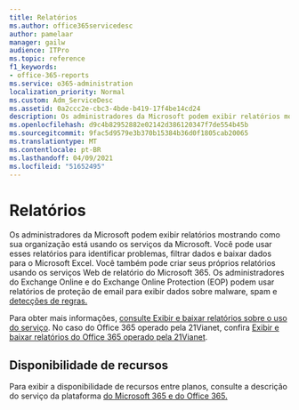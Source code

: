 ```yaml
---
title: Relatórios
ms.author: office365servicedesc
author: pamelaar
manager: gailw
audience: ITPro
ms.topic: reference
f1_keywords:
- office-365-reports
ms.service: o365-administration
localization_priority: Normal
ms.custom: Adm_ServiceDesc
ms.assetid: 0a2ccc2e-cbc3-4bde-b419-17f4be14cd24
description: Os administradores da Microsoft podem exibir relatórios mostrando como sua organização está usando os serviços da Microsoft. Você pode usar esses relatórios para identificar problemas, filtrar dados e baixar dados para o Microsoft Excel. Você também pode criar seus próprios relatórios usando os serviços Web de relatório do Microsoft 365. Os administradores do Exchange Online e do Exchange Online Protection (EOP) podem usar relatórios de proteção de email para exibir dados sobre malware, spam e detecções de regras.
ms.openlocfilehash: d9c4b82952882e02142d386120347f7de554b45b
ms.sourcegitcommit: 9fac5d9579e3b370b15384b36d0f1805cab20065
ms.translationtype: MT
ms.contentlocale: pt-BR
ms.lasthandoff: 04/09/2021
ms.locfileid: "51652495"
---
```

# <a name="reports"></a>Relatórios

Os administradores da Microsoft podem exibir relatórios mostrando como sua organização está usando os serviços da Microsoft. Você pode usar esses relatórios para identificar problemas, filtrar dados e baixar dados para o Microsoft Excel. Você também pode criar seus próprios relatórios usando os serviços Web de relatório do Microsoft 365. Os administradores do Exchange Online e do Exchange Online Protection (EOP) podem usar relatórios de proteção de email para exibir dados sobre malware, spam e [detecções de regras.](/exchange/monitoring/use-mail-protection-reports)
  
Para obter mais informações, [consulte Exibir e baixar relatórios sobre o uso do serviço](/microsoft-365/admin/activity-reports/activity-reports). No caso do Office 365 operado pela 21Vianet, confira [Exibir e baixar relatórios do Office 365 operado pela 21Vianet](/microsoft-365/admin/activity-reports/activity-reports).
  
## <a name="feature-availability"></a>Disponibilidade de recursos

Para exibir a disponibilidade de recursos entre planos, consulte a descrição do serviço da plataforma [do Microsoft 365 e do Office 365.](office-365-platform-service-description.md)
